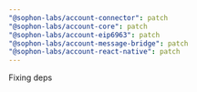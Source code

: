 ```yaml
---
"@sophon-labs/account-connector": patch
"@sophon-labs/account-core": patch
"@sophon-labs/account-eip6963": patch
"@sophon-labs/account-message-bridge": patch
"@sophon-labs/account-react-native": patch
---
```


Fixing deps
